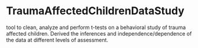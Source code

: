 # TraumaAffectedChildrenDataStudy
tool to clean, analyze and perform t-tests on a behavioral study of trauma affected children. Derived the inferences and independence/dependence of the data at different levels of assessment.
